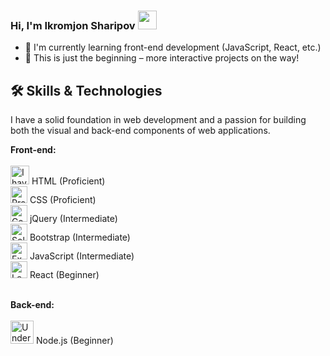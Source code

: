 ### Hi, I'm Ikromjon Sharipov <img src="https://media.giphy.com/media/hvRJCLFzcasrR4ia7z/giphy.gif" width="30px" />

- 🌱 I'm currently learning front-end development (JavaScript, React, etc.)
- 🚀 This is just the beginning – more interactive projects on the way!

## 🛠️ Skills & Technologies

I have a solid foundation in web development and a passion for building both the visual and back-end components of web applications.

**Front-end:**
<br> <br>
<img src="https://upload.wikimedia.org/wikipedia/commons/thumb/0/00/HTML5_logo_black.svg/768px-HTML5_logo_black.svg.png" target="_blank" height="30px" title="I have a strong understanding of HTML5 syntax, semantics, and accessibility best practices" /> HTML (Proficient) <br>
<img src="https://cdn.jsdelivr.net/gh/devicons/devicon@latest/icons/css3/css3-original.svg" target="_blank" height="27px" title="Proficient in CSS3 syntax, layout techniques (Flexbox, Grid), and responsive design principles" /> CSS (Proficient) <br>
<img src="https://cdn.jsdelivr.net/gh/devicons/devicon@latest/icons/jquery/jquery-original.svg" target="_blank" height="27px" title="Comfortable with jQuery DOM manipulation, event handling, and AJAX" /> jQuery (Intermediate) <br>
<img src="https://cdn.jsdelivr.net/gh/devicons/devicon@latest/icons/bootstrap/bootstrap-original.svg" target="_blank" height="27px" title="Solid understanding of Bootstrap's grid system, components, and responsive utilities" /> Bootstrap (Intermediate) <br>
<img src="https://cdn.jsdelivr.net/gh/devicons/devicon@latest/icons/javascript/javascript-original.svg" target="_blank" height="27px" title="Experienced with JavaScript fundamentals, DOM manipulation, and event-driven programming" /> JavaScript (Intermediate) <br>
<img src="https://cdn.jsdelivr.net/gh/devicons/devicon@latest/icons/react/react-original.svg" target="_blank" height="27px" title="Learning the basics of React, component design, and state management" /> React (Beginner) <br> <br>

**Back-end:**
<br> <br>
<img src="https://cdn.jsdelivr.net/gh/devicons/devicon@latest/icons/nodejs/nodejs-original-wordmark.svg" target="_blank" height="37px" title="Understanding the role of the back-end in web architecture, server-side logic, and data handling" /> Node.js (Beginner) <br>





